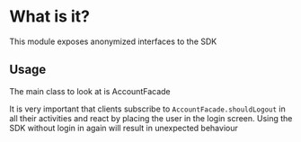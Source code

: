 # What is it?
This module exposes anonymized interfaces to the SDK

## Usage
The main class to look at is AccountFacade 

It is very important that clients subscribe to `AccountFacade.shouldLogout` in all their activities
and react by placing the user in the login screen. Using the SDK without login in again will
result in unexpected behaviour  
